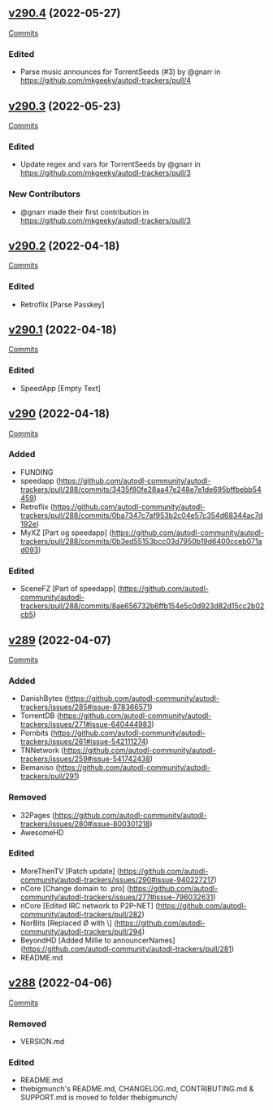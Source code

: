 ## [v290.4](https://github.com/mkgeeky/autodl-trackers/releases/tag/v290.4) (2022-05-27)

[Commits](https://github.com/mkgeeky/autodl-trackers/compare/v290.3...v290.4)

### Edited
* Parse music announces for TorrentSeeds (#3) by @gnarr in https://github.com/mkgeeky/autodl-trackers/pull/4

## [v290.3](https://github.com/mkgeeky/autodl-trackers/releases/tag/v290.3) (2022-05-23)

[Commits](https://github.com/mkgeeky/autodl-trackers/compare/v290.2...v290.3)

### Edited
* Update regex and vars for TorrentSeeds by @gnarr in https://github.com/mkgeeky/autodl-trackers/pull/3

### New Contributors
* @gnarr made their first contribution in https://github.com/mkgeeky/autodl-trackers/pull/3

## [v290.2](https://github.com/mkgeeky/autodl-trackers/releases/tag/v290.2) (2022-04-18)

[Commits](https://github.com/mkgeeky/autodl-trackers/compare/v290.1...v290.2)

### Edited
* Retroflix [Parse Passkey]

## [v290.1](https://github.com/mkgeeky/autodl-trackers/releases/tag/v290.1) (2022-04-18)

[Commits](https://github.com/mkgeeky/autodl-trackers/compare/v289...v290.1)

### Edited
* SpeedApp [Empty Text]

## [v290](https://github.com/mkgeeky/autodl-trackers/releases/tag/v290) (2022-04-18)

[Commits](https://github.com/mkgeeky/autodl-trackers/compare/v289...v290)

### Added
* FUNDING
* speedapp (https://github.com/autodl-community/autodl-trackers/pull/288/commits/3435f80fe28aa47e248e7e1de695bffbebb54459)
* Retroflix (https://github.com/autodl-community/autodl-trackers/pull/288/commits/0ba7347c7af953b2c04e57c354d68344ac7d192e)
* MyXZ [Part og speedapp] (https://github.com/autodl-community/autodl-trackers/pull/288/commits/0b3ed55153bcc03d7950b19d6400cceb071ad093)

### Edited
* SceneFZ [Part of speedapp] (https://github.com/autodl-community/autodl-trackers/pull/288/commits/8ae656732b6ffb154e5c0d923d82d15cc2b02cb5)

## [v289](https://github.com/mkgeeky/autodl-trackers/releases/tag/v289) (2022-04-07)

[Commits](https://github.com/mkgeeky/autodl-trackers/compare/v288...v289)

### Added
* DanishBytes (https://github.com/autodl-community/autodl-trackers/issues/285#issue-878366571)
* TorrentDB (https://github.com/autodl-community/autodl-trackers/issues/271#issue-640444983)
* Pornbits (https://github.com/autodl-community/autodl-trackers/issues/261#issue-542111274)
* TNNetwork (https://github.com/autodl-community/autodl-trackers/issues/259#issue-541742438)
* Bemaniso (https://github.com/autodl-community/autodl-trackers/pull/291)

### Removed
* 32Pages (https://github.com/autodl-community/autodl-trackers/issues/280#issue-800301218)
* AwesomeHD

### Edited
* MoreThenTV [Patch update] (https://github.com/autodl-community/autodl-trackers/issues/290#issue-940227217)
* nCore [Change domain to .pro] (https://github.com/autodl-community/autodl-trackers/issues/277#issue-796032631)
* nCore [Edited IRC network to P2P-NET] (https://github.com/autodl-community/autodl-trackers/pull/282)
* NorBits [Replaced Ø with \\] (https://github.com/autodl-community/autodl-trackers/pull/294)
* BeyondHD [Added Millie to announcerNames] (https://github.com/autodl-community/autodl-trackers/pull/281)
* README.md


## [v288](https://github.com/mkgeeky/autodl-trackers/releases/tag/v288) (2022-04-06)

[Commits](https://github.com/mkgeeky/autodl-trackers/compare/v287...v288)

### Removed

* VERSION.md

### Edited

* README.md
* thebigmunch's README.md, CHANGELOG.md, CONTRIBUTING.md & SUPPORT.md is moved to folder thebigmunch/
